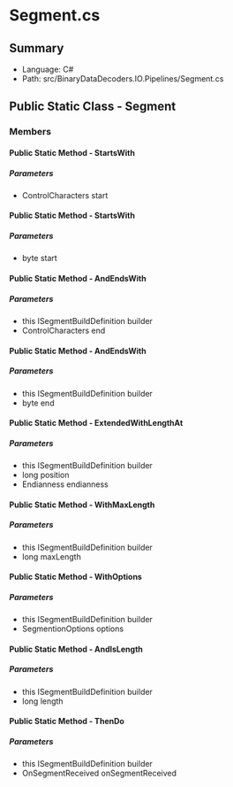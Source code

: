 ﻿# Segment.cs

## Summary

* Language: C#
* Path: src/BinaryDataDecoders.IO.Pipelines/Segment.cs

## Public Static Class - Segment

### Members

#### Public Static Method - StartsWith

#####  Parameters

 - ControlCharacters start 

#### Public Static Method - StartsWith

#####  Parameters

 - byte start 

#### Public Static Method - AndEndsWith

#####  Parameters

 - this ISegmentBuildDefinition builder 
 - ControlCharacters end 

#### Public Static Method - AndEndsWith

#####  Parameters

 - this ISegmentBuildDefinition builder 
 - byte end 

#### Public Static Method - ExtendedWithLengthAt

#####  Parameters

 - this ISegmentBuildDefinition builder 
 - long position 
 - Endianness endianness 

#### Public Static Method - WithMaxLength

#####  Parameters

 - this ISegmentBuildDefinition builder 
 - long maxLength 

#### Public Static Method - WithOptions

#####  Parameters

 - this ISegmentBuildDefinition builder 
 - SegmentionOptions options 

#### Public Static Method - AndIsLength

#####  Parameters

 - this ISegmentBuildDefinition builder 
 - long length 

#### Public Static Method - ThenDo

#####  Parameters

 - this ISegmentBuildDefinition builder 
 - OnSegmentReceived onSegmentReceived 

